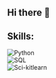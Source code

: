 ## Hi there 👋

<!--
**jenviera/jenviera** is a ✨ _special_ ✨ repository because its `README.md` (this file) appears on your GitHub profile.

Here are some ideas to get you started:

- 🌱 I’m currently learning ...
- 👯 I’m looking to collaborate on ...
- 🤔 I’m looking for help with ...
- 💬 Ask me about ...
- 📫 How to reach me: https://www.linkedin.com/in/jenniffer-viera-5794b4245/
- ⚡ Fun fact: ...
-->
## Skills:
![Python](https://img.shields.io/badge/Python-3DDC84) </br>
![SQL](https://img.shields.io/badge/SQL-yellow) </br>
![Sci-kitlearn](https://img.shields.io/badge/Sci_kitlearn-blue) </br>
